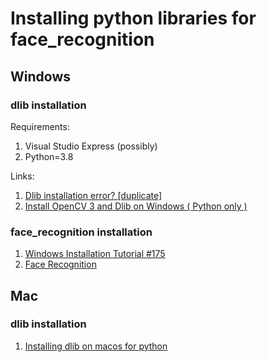 # Installing python libraries for face_recognition

## Windows

### dlib installation
Requirements:
1. Visual Studio Express (possibly)
2. Python=3.8

Links:
1. [Dlib installation error? [duplicate]](https://stackoverflow.com/questions/51721695/dlib-installation-error)
2. [Install OpenCV 3 and Dlib on Windows ( Python only )](https://learnopencv.com/install-opencv-3-and-dlib-on-windows-python-only/)

### face_recognition installation
1. [Windows Installation Tutorial #175](https://github.com/ageitgey/face_recognition/issues/175)
2. [Face Recognition](https://github.com/ageitgey/face_recognition)

## Mac

### dlib installation
1. [Installing dlib on macos for python](https://gist.github.com/ageitgey/629d75c1baac34dfa5ca2a1928a7aeaf)
